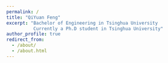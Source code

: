 ```yaml
---
permalink: /
title: "QiYuan Feng"
excerpt: "Bachelor of Engineering in Tsinghua University
          Currently a Ph.D student in Tsinghua University"
author_profile: true
redirect_from: 
  - /about/
  - /about.html
---
```


